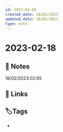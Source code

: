 ```yaml
---
id: 2023-02-18
created_date: 18/02/2023
updated_date: 18/02/2023
type: note
---
```


#  2023-02-18

## 📝 Notes

18/02/2023:02:85

## 🔗 Links

## **🏷️Tags**

- 
